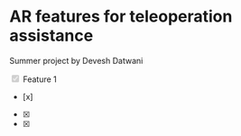 # AR features for teleoperation assistance 
Summer project by Devesh Datwani

<input type="checkbox" disabled checked /> Feature 1
- [x]
- [x]
- [x]
